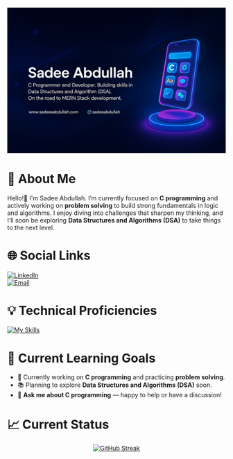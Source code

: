 ![Alt text](https://github.com/sadeeabdullah/sadeeabdullah/blob/main/image/ChatGPT%20Image%20Apr%2014%2C%202025%2C%2007_18_33%20PM.png)

# 💬 About Me

Hello!👋 I'm Sadee Abdullah. I’m currently focused on **C programming** and actively working on **problem solving** to build strong fundamentals in logic and algorithms. I enjoy diving into challenges that sharpen my thinking, and I’ll soon be exploring **Data Structures and Algorithms (DSA)** to take things to the next level.

# 🌐 Social Links

[![LinkedIn](https://img.shields.io/badge/LinkedIn-0077B5?style=for-the-badge&logo=linkedin&logoColor=white)](https://bd.linkedin.com/in/sadeeabdullah)  
[![Email](https://img.shields.io/badge/Email-D14836?style=for-the-badge&logo=gmail&logoColor=white)](mailto:sadeeabdullah016@gmail.com)

# 💡 Technical Proficiencies
[![My Skills](https://skillicons.dev/icons?i=,html,css,tailwindcss,js,react,nodejs,express,mongodb,vscode,git,github,figma,c,c++)](https://skillicons.dev)

# 🧠 Current Learning Goals
- 🔧 Currently working on **C programming** and practicing **problem solving**.
- 📚 Planning to explore **Data Structures and Algorithms (DSA)** soon.
- 💬 **Ask me about C programming** — happy to help or have a discussion!

# 📈 Current Status
<div align="center">

[![GitHub Streak](https://github-readme-streak-stats.herokuapp.com?user=sadeeabdullah&theme=highcontrast&hide_border=true&border_radius=15.3)](https://github.com/sadeeabdullah)
</div>
                                                                                                                                                                                                                                                                                                                                                                                                                                                                                                                                                                                                                                                                                                                                                                                                                                                                                                                                                                                                                                                                                                                                                                                                                                                                                                                                                                                                                                                                                                                                                                                                                                                                                                                                                                                                                                    
